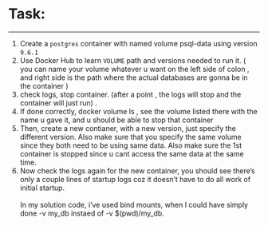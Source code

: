 # Task: 
_______

1. Create a `postgres` container with named volume psql-data using version `9.6.1`  
2. Use Docker Hub to learn `VOLUME` path and versions needed to run it. ( you can name your volume whatever u want on the left side of colon , and right side is the path where the actual databases are gonna be in the container )  
3. check logs, stop container. (after a point , the logs will stop and the container will just run) . 
4. If done correctly, docker volume ls , see the volume listed there with the name u gave it, and u should be able to stop that container 
5. Then, create a new contianer, with a new version, just specify the different version. Also make sure that you specify the same volume since they both need to be using same data. Also make sure the 1st container is stopped since  u cant access the same data at the same time.
6. Now check the logs again for the new container, you should see there’s only a couple lines of startup logs coz it doesn’t have to do all work of initial startup.
</br></br>
In my solution code, i’ve used bind mounts, when I could have simply done -v my_db instaed of -v $(pwd)/my_db. 
